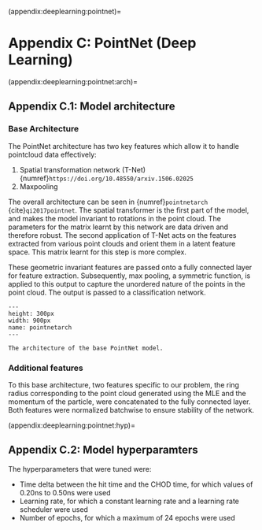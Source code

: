 (appendix:deeplearning:pointnet)=
# Appendix C: PointNet (Deep Learning)

(appendix:deeplearning:pointnet:arch)=
## Appendix C.1: Model architecture 

### Base Architecture

The PointNet architecture has two key features which allow it to handle pointcloud data effectively: 

1. Spatial transformation network (T-Net) {numref}`https://doi.org/10.48550/arxiv.1506.02025` 
2. Maxpooling

The overall architecture can be seen in {numref}`pointnetarch` {cite}`qi2017pointnet`. The spatial transformer is the first part of the model, and makes the model invariant to rotations in the point cloud. The parameters for the matrix learnt by this network are data driven and therefore robust. The second application of T-Net acts on the features extracted from various point clouds and orient them in a latent feature space. This matrix learnt for this step is more complex. 

These geometric invariant features are passed onto a fully connected layer for feature extraction. Subsequently, max pooling, a symmetric function, is applied to this output to capture the unordered nature of the points in the point cloud. The output is passed to a classification network. 


```{figure} ../images/pointnetarch.png
---
height: 300px
width: 900px
name: pointnetarch
---

The architecture of the base PointNet model. 
```
### Additional features 

To this base architecture, two features specific to our problem, the ring radius corresponding to the point cloud generated using the MLE and the momentum of the particle, were concatenated to the fully connected layer. Both features were normalized batchwise to ensure stability of the network. 



(appendix:deeplearning:pointnet:hyp)=
## Appendix C.2: Model hyperparamters 

The hyperparameters that were tuned were:

- Time delta between the hit time and the CHOD time, for which values of 0.20ns to 0.50ns were used
- Learning rate, for which a constant learning rate and a learning rate scheduler were used
- Number of epochs, for which a maximum of 24 epochs were used
